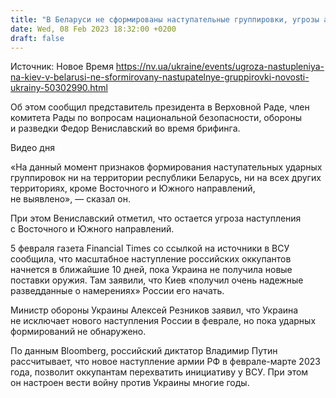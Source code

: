 ```yaml
---
title: "В Беларуси не сформированы наступательные группировки, угрозы атаки на Киев сейчас нет — Вениславский"
date: Wed, 08 Feb 2023 18:32:00 +0200
draft: false
---
```

Источник: Новое Время https://nv.ua/ukraine/events/ugroza-nastupleniya-na-kiev-v-belarusi-ne-sformirovany-nastupatelnye-gruppirovki-novosti-ukrainy-50302990.html


 Об этом сообщил представитель президента в Верховной Раде, член комитета Рады по вопросам национальной безопасности, обороны и разведки Федор Вениславский во время брифинга.

  Видео дня   

«На данный момент признаков формирования наступательных ударных группировок ни на территории республики Беларусь, ни на всех других территориях, кроме Восточного и Южного направлений, не выявлено», — сказал он. 

При этом Вениславский отметил, что остается угроза наступления с Восточного и Южного направлений.

5 февраля газета Financial Times со ссылкой на источники в ВСУ сообщила, что масштабное наступление российских оккупантов начнется в ближайшие 10 дней, пока Украина не получила новые поставки оружия. Там заявили, что Киев «получил очень надежные разведданные о намерениях» России его начать.

Министр обороны Украины Алексей Резников заявил, что Украина не исключает нового наступления России в феврале, но пока ударных формирований не обнаружено.

По данным Bloomberg, российский диктатор Владимир Путин рассчитывает, что новое наступление армии РФ в феврале-марте 2023 года, позволит оккупантам перехватить инициативу у ВСУ. При этом он настроен вести войну против Украины многие годы.
